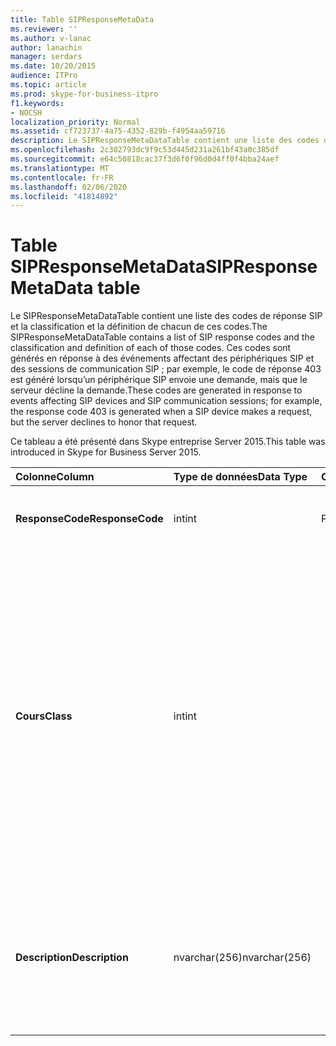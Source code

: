 ```yaml
---
title: Table SIPResponseMetaData
ms.reviewer: ''
ms.author: v-lanac
author: lanachin
manager: serdars
ms.date: 10/20/2015
audience: ITPro
ms.topic: article
ms.prod: skype-for-business-itpro
f1.keywords:
- NOCSH
localization_priority: Normal
ms.assetid: cf723737-4a75-4352-829b-f4954aa59716
description: Le SIPResponseMetaDataTable contient une liste des codes de réponse SIP et la classification et la définition de chacun de ces codes. Ces codes sont générés en réponse à des événements affectant des périphériques SIP et des sessions de communication SIP ; par exemple, le code de réponse 403 est généré lorsqu’un périphérique SIP envoie une demande, mais que le serveur décline la demande.
ms.openlocfilehash: 2c302793dc9f9c53d445d231a261bf43a0c385df
ms.sourcegitcommit: e64c50818cac37f3d6f0f96d0d4ff0f4bba24aef
ms.translationtype: MT
ms.contentlocale: fr-FR
ms.lasthandoff: 02/06/2020
ms.locfileid: "41814892"
---
```

# <a name="sipresponsemetadata-table"></a><span data-ttu-id="372b7-104">Table SIPResponseMetaData</span><span class="sxs-lookup"><span data-stu-id="372b7-104">SIPResponseMetaData table</span></span>
 
<span data-ttu-id="372b7-105">Le SIPResponseMetaDataTable contient une liste des codes de réponse SIP et la classification et la définition de chacun de ces codes.</span><span class="sxs-lookup"><span data-stu-id="372b7-105">The SIPResponseMetaDataTable contains a list of SIP response codes and the classification and definition of each of those codes.</span></span> <span data-ttu-id="372b7-106">Ces codes sont générés en réponse à des événements affectant des périphériques SIP et des sessions de communication SIP ; par exemple, le code de réponse 403 est généré lorsqu’un périphérique SIP envoie une demande, mais que le serveur décline la demande.</span><span class="sxs-lookup"><span data-stu-id="372b7-106">These codes are generated in response to events affecting SIP devices and SIP communication sessions; for example, the response code 403 is generated when a SIP device makes a request, but the server declines to honor that request.</span></span>
  
<span data-ttu-id="372b7-107">Ce tableau a été présenté dans Skype entreprise Server 2015.</span><span class="sxs-lookup"><span data-stu-id="372b7-107">This table was introduced in Skype for Business Server 2015.</span></span>
  
|<span data-ttu-id="372b7-108">**Colonne**</span><span class="sxs-lookup"><span data-stu-id="372b7-108">**Column**</span></span>|<span data-ttu-id="372b7-109">**Type de données**</span><span class="sxs-lookup"><span data-stu-id="372b7-109">**Data Type**</span></span>|<span data-ttu-id="372b7-110">**Clé/Index**</span><span class="sxs-lookup"><span data-stu-id="372b7-110">**Key/Index**</span></span>|<span data-ttu-id="372b7-111">**Détails**</span><span class="sxs-lookup"><span data-stu-id="372b7-111">**Details**</span></span>|
|:-----|:-----|:-----|:-----|
|<span data-ttu-id="372b7-112">**ResponseCode**</span><span class="sxs-lookup"><span data-stu-id="372b7-112">**ResponseCode**</span></span> <br/> |<span data-ttu-id="372b7-113">int</span><span class="sxs-lookup"><span data-stu-id="372b7-113">int</span></span>  <br/> |<span data-ttu-id="372b7-114">Principal</span><span class="sxs-lookup"><span data-stu-id="372b7-114">Primary</span></span>  <br/> |<span data-ttu-id="372b7-115">Valeur numérique qui représente le code de réponse SIP.</span><span class="sxs-lookup"><span data-stu-id="372b7-115">Numeric value that represents the SIP response code.</span></span>  <br/> |
|<span data-ttu-id="372b7-116">**Cours**</span><span class="sxs-lookup"><span data-stu-id="372b7-116">**Class**</span></span> <br/> |<span data-ttu-id="372b7-117">int</span><span class="sxs-lookup"><span data-stu-id="372b7-117">int</span></span>  <br/> || <span data-ttu-id="372b7-118">Classification générale du code de réponse.</span><span class="sxs-lookup"><span data-stu-id="372b7-118">General classification for the response code.</span></span> <span data-ttu-id="372b7-119">Les classifications sont les suivantes :</span><span class="sxs-lookup"><span data-stu-id="372b7-119">Classifications include:</span></span> <br/>  <span data-ttu-id="372b7-120">1-réponses d’information</span><span class="sxs-lookup"><span data-stu-id="372b7-120">1 - Informational Responses</span></span> <br/>  <span data-ttu-id="372b7-121">2-réponses réussies</span><span class="sxs-lookup"><span data-stu-id="372b7-121">2 - Successful Responses</span></span> <br/>  <span data-ttu-id="372b7-122">3-réponses de redirection</span><span class="sxs-lookup"><span data-stu-id="372b7-122">3 - Redirection Responses</span></span> <br/>  <span data-ttu-id="372b7-123">4-réponses de défaillance client</span><span class="sxs-lookup"><span data-stu-id="372b7-123">4 - Client Failure Responses</span></span> <br/>  <span data-ttu-id="372b7-124">5 réponses aux échecs sur le serveur</span><span class="sxs-lookup"><span data-stu-id="372b7-124">5 -- Server Failure Responses</span></span> <br/>  <span data-ttu-id="372b7-125">6-réponse d’échec globale</span><span class="sxs-lookup"><span data-stu-id="372b7-125">6 - Global Failure Response</span></span> <br/> |
|<span data-ttu-id="372b7-126">**Description**</span><span class="sxs-lookup"><span data-stu-id="372b7-126">**Description**</span></span> <br/> |<span data-ttu-id="372b7-127">nvarchar(256)</span><span class="sxs-lookup"><span data-stu-id="372b7-127">nvarchar(256)</span></span>  <br/> ||<span data-ttu-id="372b7-128">Description du code de réponse SIP.</span><span class="sxs-lookup"><span data-stu-id="372b7-128">Description of the SIP response code.</span></span> <span data-ttu-id="372b7-129">Par exemple, le code de réponse 181 contient la description suivante :</span><span class="sxs-lookup"><span data-stu-id="372b7-129">For example, response code 181 has the following description:</span></span>  <br/> <span data-ttu-id="372b7-130">Appel en cours de transfert</span><span class="sxs-lookup"><span data-stu-id="372b7-130">Call Is Being Forwarded</span></span>  <br/> |
   


